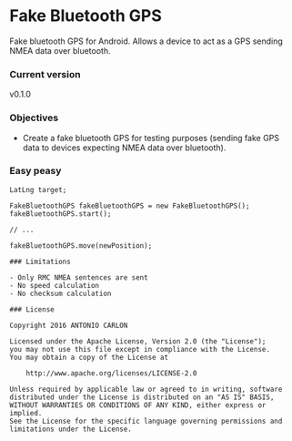 # Fake Bluetooth GPS

Fake bluetooth GPS for Android. Allows a device to act as a GPS sending NMEA data over bluetooth. 

### Current version

v0.1.0

### Objectives

 - Create a fake bluetooth GPS for testing purposes (sending fake GPS data to devices expecting NMEA data over bluetooth).

### Easy peasy

```
LatLng target;

FakeBluetoothGPS fakeBluetoothGPS = new FakeBluetoothGPS();
fakeBluetoothGPS.start();

// ...

fakeBluetoothGPS.move(newPosition);

### Limitations

- Only RMC NMEA sentences are sent
- No speed calculation
- No checksum calculation

### License

Copyright 2016 ANTONIO CARLON

Licensed under the Apache License, Version 2.0 (the "License");
you may not use this file except in compliance with the License.
You may obtain a copy of the License at

    http://www.apache.org/licenses/LICENSE-2.0

Unless required by applicable law or agreed to in writing, software
distributed under the License is distributed on an "AS IS" BASIS,
WITHOUT WARRANTIES OR CONDITIONS OF ANY KIND, either express or implied.
See the License for the specific language governing permissions and
limitations under the License.
